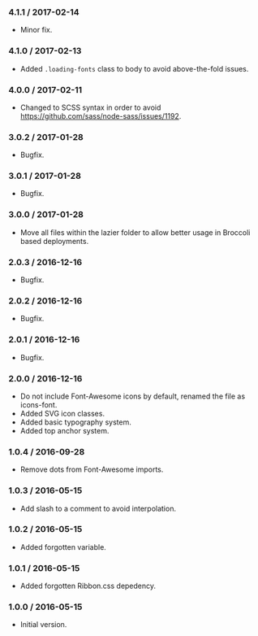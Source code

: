 ### 4.1.1 / 2017-02-14

* Minor fix.

### 4.1.0 / 2017-02-13

* Added `.loading-fonts` class to body to avoid above-the-fold issues.

### 4.0.0 / 2017-02-11

* Changed to SCSS syntax in order to avoid https://github.com/sass/node-sass/issues/1192.

### 3.0.2 / 2017-01-28

* Bugfix.

### 3.0.1 / 2017-01-28

* Bugfix.

### 3.0.0 / 2017-01-28

* Move all files within the lazier folder to allow better usage in Broccoli based deployments.

### 2.0.3 / 2016-12-16

* Bugfix.

### 2.0.2 / 2016-12-16

* Bugfix.

### 2.0.1 / 2016-12-16

* Bugfix.

### 2.0.0 / 2016-12-16

* Do not include Font-Awesome icons by default, renamed the file as icons-font.
* Added SVG icon classes.
* Added basic typography system.
* Added top anchor system.

### 1.0.4 / 2016-09-28

* Remove dots from Font-Awesome imports.

### 1.0.3 / 2016-05-15

* Add slash to a comment to avoid interpolation.

### 1.0.2 / 2016-05-15

* Added forgotten variable.

### 1.0.1 / 2016-05-15

* Added forgotten Ribbon.css depedency.

### 1.0.0 / 2016-05-15

* Initial version.
